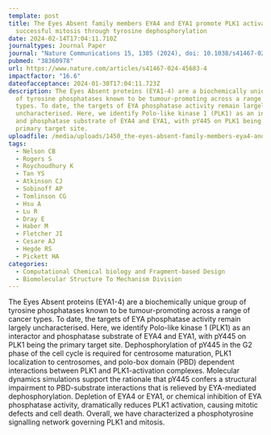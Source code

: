 ```yaml
---
template: post
title: The Eyes Absent family members EYA4 and EYA1 promote PLK1 activation and
  successful mitosis through tyrosine dephosphorylation
date: 2024-02-14T17:04:11.710Z
journaltypes: Journal Paper
journal: "Nature Communications 15, 1385 (2024), doi: 10.1038/s41467-024-45683-4"
pubmed: "38360978"
url: https://www.nature.com/articles/s41467-024-45683-4
impactfactor: "16.6"
dateofacceptance: 2024-01-30T17:04:11.723Z
description: The Eyes Absent proteins (EYA1-4) are a biochemically unique group
  of tyrosine phosphatases known to be tumour-promoting across a range of cancer
  types. To date, the targets of EYA phosphatase activity remain largely
  uncharacterised. Here, we identify Polo-like kinase 1 (PLK1) as an interactor
  and phosphatase substrate of EYA4 and EYA1, with pY445 on PLK1 being the
  primary target site.
uploadfile: /media/uploads/1450_the-eyes-absent-family-members-eya4-and-eya1-promote-plk1.pdf
tags:
  - Nelson CB
  - Rogers S
  - Roychoudhury K
  - Tan YS
  - Atkinson CJ
  - Sobinoff AP
  - Tomlinson CG
  - Hsu A
  - Lu R
  - Dray E
  - Haber M
  - Fletcher JI
  - Cesare AJ
  - Hegde RS
  - Pickett HA
categories:
  - Computational Chemical biology and Fragment-based Design
  - Biomolecular Structure To Mechanism Division
---
```

<!--StartFragment-->

The Eyes Absent proteins (EYA1-4) are a biochemically unique group of tyrosine phosphatases known to be tumour-promoting across a range of cancer types. To date, the targets of EYA phosphatase activity remain largely uncharacterised. Here, we identify Polo-like kinase 1 (PLK1) as an interactor and phosphatase substrate of EYA4 and EYA1, with pY445 on PLK1 being the primary target site. Dephosphorylation of pY445 in the G2 phase of the cell cycle is required for centrosome maturation, PLK1 localization to centrosomes, and polo-box domain (PBD) dependent interactions between PLK1 and PLK1-activation complexes. Molecular dynamics simulations support the rationale that pY445 confers a structural impairment to PBD-substrate interactions that is relieved by EYA-mediated dephosphorylation. Depletion of EYA4 or EYA1, or chemical inhibition of EYA phosphatase activity, dramatically reduces PLK1 activation, causing mitotic defects and cell death. Overall, we have characterized a phosphotyrosine signalling network governing PLK1 and mitosis.

<!--EndFragment-->